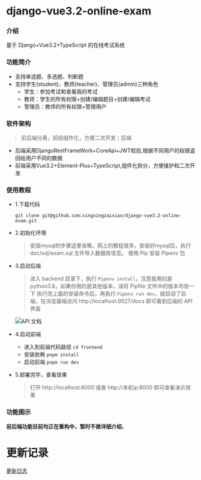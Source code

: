 # django-vue3.2-online-exam

### 介绍
基于 Django+Vue3.2+TypeScript 的在线考试系统

### 功能简介

+ 支持单选题、多选题、判断题
+ 支持学生(student)、教师(teacher)、管理员(admin)三种角色
  + 学生：参加考试和查看我的考试
  + 教师：学生的所有权限+创建/编辑题目+创建/编辑考试
  + 管理员：教师的所有权限+管理用户

### 软件架构

> 前后端分离，前段组件化，方便二次开发；后端

+ 后端采用DjangoRestFrameWork+CoreApi+JWT校验,根据不同用户的权限返回给用户不同的数据
+ 前端采用Vue3.2+Element-Plus+TypeScript,组件化拆分，方便维护和二次开发

### 使用教程

+ 1.下载代码
  ```shell
  git clone git@github.com:xingxingzaixian/django-vue3.2-online-exam.git
  ```
+ 2.初始化环境
  
  > 安装mysql的步骤这里省略，网上的教程很多。安装好mysql后，执行 doc/sql/exam.sql 文件导入数据库信息。
  > 使用 Pip 安装 Pipenv 包
  
+ 3.启动后端
  
  > 进入 backend 目录下，执行 `Pipenv install`，注意我用的是 python3.8，如果你用的是其他版本，请将 Pipfile 文件中的版本号改一下
  > 执行完上面的安装命令后，再执行 `Pipenv run dev`，就启动了后端，在浏览器端访问 http://localhost:9527/docs 即可看到后端的 API 界面

  ![API 文档](doc/images/api.png)

+ 4.启动前端
  + 进入到前端代码路径 `cd frontend`
  + 安装依赖 `pnpm install`
  + 启动前端 `pnpm run dev`
+ 5.部署完毕，查看效果
  
  > 打开 http://localhost:8000 或者 http://本机ip:8000 即可查看演示效果

### 功能图示

**前后端功能目前均正在重构中，暂时不做详细介绍**。

# 更新记录
[更新日志](UPDATE.md)